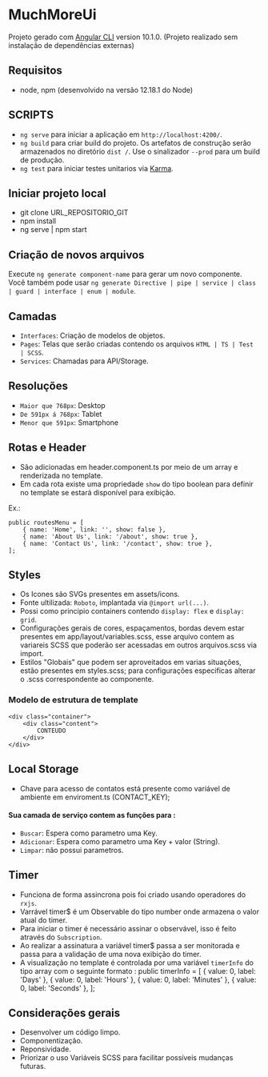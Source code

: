 
# MuchMoreUi
Projeto gerado com [Angular CLI](https://github.com/angular/angular-cli) version 10.1.0.
(Projeto realizado sem instalação de dependências externas)

## Requisitos
* node, npm (desenvolvido na versão 12.18.1 do Node) 

## SCRIPTS
- `ng serve` para iniciar a aplicação em `http://localhost:4200/`.
- `ng build` para criar build do projeto. Os artefatos de construção serão armazenados no diretório `dist /`. Use o sinalizador `--prod` para um build de produção.
- `ng test` para iniciar testes unitarios via [Karma](https://karma-runner.github.io).

## Iniciar projeto local
- git clone URL_REPOSITORIO_GIT
- npm install
- ng serve | npm start

## Criação de novos arquivos
Execute `ng generate component-name` para gerar um novo componente. Você também pode usar `ng generate Directive | pipe | service | class | guard | interface | enum | module`.

## Camadas
- `Interfaces`: Criação de modelos de objetos.
- `Pages`: Telas que serão criadas contendo os arquivos `HTML | TS | Test | SCSS`.
- `Services`: Chamadas para API/Storage.

## Resoluções
- `Maior que 768px`: Desktop
- `De 591px á 768px`: Tablet
- `Menor que 591px`: Smartphone

## Rotas e Header
- São adicionadas em header.component.ts por meio de um array e renderizada no template.
- Em cada rota existe uma propriedade `show` do tipo boolean para definir no template se estará disponível para exibição.

Ex.:

    public routesMenu = [
        { name: 'Home', link: '', show: false },
        { name: 'About Us', link: '/about', show: true },
        { name: 'Contact Us', link: '/contact', show: true },
    ];

## Styles
- Os Icones são SVGs presentes em assets/icons.
- Fonte ultilizada: `Roboto`, implantada via `@import url(...)`.
- Possi como principio containers contendo `display: flex` e `display: grid`.
- Configurações gerais de cores, espaçamentos, bordas devem estar presentes em app/layout/variables.scss,
  esse arquivo contem as variareis SCSS que poderão ser acessadas em outros arquivos.scss via import.
- Estilos "Globais" que podem ser aproveitados em varias situações, estão presentes em styles.scss;
  para configurações especificas alterar o .scss correspondente ao componente.

### Modelo de estrutura de template 

    <div class="container"> 
        <div class="content">
            CONTEUDO
        </div>
    </div>

## Local Storage
- Chave para acesso de contatos está presente como variável de ambiente em enviroment.ts (CONTACT_KEY);

#### Sua camada de serviço contem as funções para :
* `Buscar`: Espera como parametro uma Key.
* `Adicionar`: Espera como parametro uma Key + valor (String).
* `Limpar`: não possui parametros.


## Timer 
- Funciona de forma assincrona pois foi criado usando operadores do `rxjs`.
- Varrável timer$ é um Observable do tipo number onde armazena o valor atual do timer.
- Para iniciar o timer é necessário assinar o observável, isso é feito através do `Subscription`.
- Ao realizar a assinatura a variável timer$ passa a ser monitorada e passa para a validação de uma nova exibição do timer.
- A visualização no template é controlada por uma variável `timerInfo` do tipo array com o seguinte formato : 
    public timerInfo = [
        { value: 0, label: 'Days' },
        { value: 0, label: 'Hours' },
        { value: 0, label: 'Minutes' },
        { value: 0, label: 'Seconds' },
    ];

## Considerações gerais
- Desenvolver um código limpo.
- Componentização.
- Reponsividade.
- Priorizar o uso Variáveis SCSS para facilitar possíveis mudanças futuras.